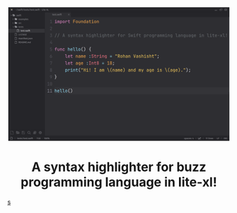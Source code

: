 <div align="center">
    <img width=500 src="./examples/screenshot.png"/>

# A syntax highlighter for buzz programming language in lite-xl!


</div>



[s](https://developer.apple.com/swift/)